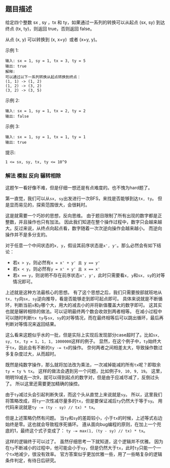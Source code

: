 ## 题目描述
给定四个整数 sx , sy ，tx 和 ty，如果通过一系列的转换可以从起点 (sx, sy) 到达终点 (tx, ty)，则返回 true，否则返回 false。

从点 (x, y) 可以转换到 (x, x+y)  或者 (x+y, y)。

示例 1:
```
输入: sx = 1, sy = 1, tx = 3, ty = 5
输出: true
解释:
可以通过以下一系列转换从起点转换到终点：
(1, 1) -> (1, 2)
(1, 2) -> (3, 2)
(3, 2) -> (3, 5)
```
示例 2:
```
输入: sx = 1, sy = 1, tx = 2, ty = 2 
输出: false
```
示例 3:
```
输入: sx = 1, sy = 1, tx = 1, ty = 1 
输出: true
```

提示:
```
1 <= sx, sy, tx, ty <= 10^9
```

### 解法 模拟 反向 辗转相除
这题乍一看好像不难，但是仔细一想还是有点难度的。也不愧为hard题了。

第一直觉，我们可以从`sx, sy`出发进行一次BFS，来找是否能够到达`tx, ty`。
但是显而易见的，探索范围很大，会很耗时。

这是就需要一个巧妙的思想，反向思维。
由于题目限制了所有出现的数字都是正整数，并且操作也只有加法。
因此我们知道在整个操作过程中，数字只会越来越大。反过来说，从终点向起点看，数字随着一次次逆向操作会越来越小。
而逆向操作并不是多分支的。

对于任意一个中间状态的`x, y`，假设其前序状态是`x', y'`。那么必然会有如下结论：
- 若`x > y`，则必然有`x = x' + y' 且 y == y'`
- 若`x < y`，则必然有`y = x' + y' 且 x == x'`
- 若`x == y`，则说明不存在前序状态`x', y'`，此时只需要看`x, y`和`sx, sy`的对等情况即可。

上述就是这种方法最核心的思想。
有了这个思想之后，我们只需要按部就班地从`tx, ty`向`sx, sy`逆向推导，看是否能够走到即可起点即可。
具体来说就是不断循环，判断当前`x`和`y`哪个大，用大的减去小的并将新值覆盖大的数字即可。
这其实也就是辗转相除的做法。可以证明最终两个数会收敛到两者相等。
在减小过程中可以随时判断`tx ty`与`sx, sy`的对等情况，而在最终相等后可以跳出循环，最后再判断对等情况来返回结果。

这么看来这题似乎水的一批，但是实际上实现后发现部分case超时了。比如`sx, sy, tx, ty = 1, 1, 1, 1000000`这样的例子。
显然，在这个例子中，`ty`始终大于`tx`，因此会有不断的`ty -= tx`的操作。
奈何两者之间相差太大，导致操作数过多复杂度过大，从而超时。

既然是纯数字操作，那么就将加法改为乘法，一次减掉能减的所有`tx`呢？即取余`ty = ty % tx`。
这样的做法会遇到另一个问题，比如例子`9, 10, 9, 19`。
这里，明明19减去一次9，就可以得到起点的数字对，但是由于应减尽减了，反倒过头了。
所以这里还需要更加精确的操控。

由于`ty`减过头会引起判断失误，而这个头从直觉上来说就是`sy`。
所以，这里我们将策略改成，将`ty`一次性减尽量多的`tx`，但是要保证减后`ty`仍然大于等于`sy`。
用代码来说就是`ty -= (ty - sy) // tx) * tx`。

但是上述策略仍然有问题。
当`ty`和`sy`的差距较小，小于`tx`的时候，上述等式右边始终是零。这也就会导致程序死循环。
遵从面向bug编程的原则，在加上一个兜底的1，最终这个式子变成了：
`ty -= max(1, (ty - sy) // tx) * tx`。

这样的逻辑终于可以过了。
虽然仔细思考一下就知道，这个逻辑并不优雅。
因为在`ty`不断减小的过程中，他可能会小于`sy`，但是仍然大于`tx`，此时`ty`只能一个一个`tx`地减少，很没有效率。
官方答案似乎更加优雅一些，用了一些略复杂的逻辑条件判定，有待日后研究。